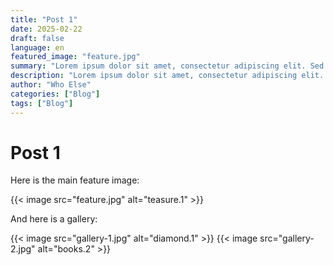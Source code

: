 ```yaml
---
title: "Post 1"
date: 2025-02-22
draft: false
language: en
featured_image: "feature.jpg"
summary: "Lorem ipsum dolor sit amet, consectetur adipiscing elit. Sed cursus, odio nec venenatis lacinia, lacus lectus varius nisi, in tristique mi purus ut libero."
description: "Lorem ipsum dolor sit amet, consectetur adipiscing elit. Sed cursus, odio nec venenatis lacinia, lacus lectus varius nisi, in tristique mi purus ut libero. Vestibulum vel convallis felis. Ut finibus lorem vestibulum lobortis rhoncus."
author: "Who Else"
categories: ["Blog"]
tags: ["Blog"]
---
```


# Post 1  
Here is the main feature image:

{{< image src="feature.jpg" alt="teasure.1" >}}

And here is a gallery:

{{< image src="gallery-1.jpg" alt="diamond.1" >}}
{{< image src="gallery-2.jpg" alt="books.2" >}}